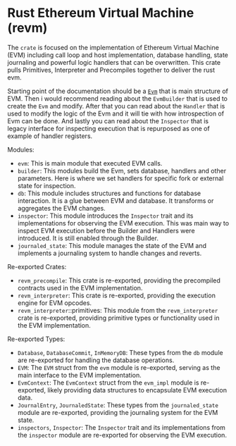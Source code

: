 # Rust Ethereum Virtual Machine (revm)

The `crate` is focused on the implementation of Ethereum Virtual Machine (EVM) including call loop and host implementation, database handling, state journaling and powerful logic handlers that can be overwritten. This crate pulls Primitives, Interpreter and Precompiles together to deliver the rust evm.

Starting point of the documentation should be a [`Evm`](./revm/evm.md) that is main structure of EVM. Then i would recommend reading about the `EvmBuilder` that is used to create the `Evm` and modify. After that you can read about the `Handler` that is used to modify the logic of the Evm and it will tie with how introspection of Evm can be done. And lastly you can read about the `Inspector` that is legacy interface for inspecting execution that is repurposed as one of example of handler registers.

Modules:
- `evm`: This is main module that executed EVM calls.
- `builder`: This modules build the Evm, sets database, handlers and other parameters. Here is where we set handlers for specific fork or external state for inspection.
- `db`: This module includes structures and functions for database interaction. It is a glue between EVM and database. It transforms or aggregates the EVM changes.
- `inspector`: This module introduces the `Inspector` trait and its implementations for observing the EVM execution. This was main way to inspect EVM execution before the Builder and Handlers were introduced. It is still enabled through the Builder.
- `journaled_state`: This module manages the state of the EVM and implements a journaling system to handle changes and reverts.

Re-exported Crates:

- `revm_precompile`: This crate is re-exported, providing the precompiled contracts used in the EVM implementation.
- `revm_interpreter`: This crate is re-exported, providing the execution engine for EVM opcodes.
- `revm_interpreter`::primitives: This module from the `revm_interpreter` crate is re-exported, providing primitive types or functionality used in the EVM implementation.

Re-exported Types:

- `Database`, `DatabaseCommit`, `InMemoryDB`: These types from the `db` module are re-exported for handling the database operations.
- `EVM`: The `EVM` struct from the `evm` module is re-exported, serving as the main interface to the EVM implementation.
- `EvmContext`: The `EvmContext` struct from the `evm_impl` module is re-exported, likely providing data structures to encapsulate EVM execution data.
- `JournalEntry`, `JournaledState`: These types from the `journaled_state` module are re-exported, providing the journaling system for the EVM state.
- `inspectors`, `Inspector`: The `Inspector` trait and its implementations from the `inspector` module are re-exported for observing the EVM execution.
